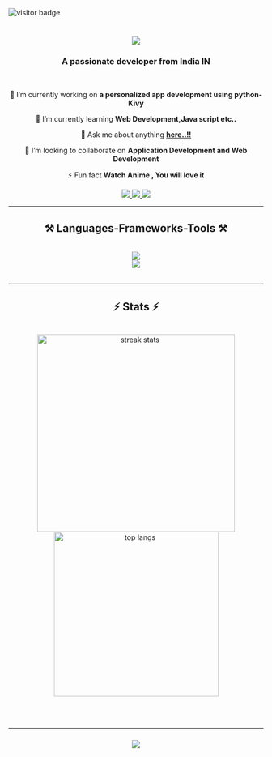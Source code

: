 ![visitor badge](https://visitor-badge.laobi.icu/badge?page_id=chinmaywali.visitor-badge&left_color=red&right_color=green&left_text=Hello%20Visitors)

<h1 align="center">
    <img src="https://readme-typing-svg.herokuapp.com/?font=Righteous&size=35&center=true&vCenter=true&width=500&height=70&duration=4000&lines=Hey+There..!!!+👋;+I'm+ChinmayWali..!;" />
</h1>

<h3 align="center">A passionate  developer from India IN</h3>

<br/>

<div align="center">
 
 🔭 I’m currently working on **a personalized app development using python-Kivy**
 
 🌱 I’m currently learning **Web Development,Java script etc..**

 💬 Ask me about anything **[here..!!](https://www.linkedin.com/in/chinmay-wali-625b41242/)**
 
 👯 I’m looking to collaborate on **Application Development and Web Development**

 ⚡ Fun fact **Watch Anime , You will love it**
 
 </div>
 
<div align="center"> 
  <a href="mailto:chinmaywali019@gmail.com">
    <img src="https://img.shields.io/badge/Gmail-333333?style=for-the-badge&logo=gmail&logoColor=red" />
  </a>
  <a href="https://www.linkedin.com/in/chinmay-wali-625b41242/" target="_blank">
    <img src="https://img.shields.io/badge/LinkedIn-0077B5?style=for-the-badge&logo=linkedin&logoColor=white" target="_blank" />
  </a>
  <a href="https://instagram.com/chinmay_wali2.0" target="_blank">
     <img src="https://img.shields.io/badge/Instagram-FF5722?style=for-the-badge&logo=instagram&logoColor=white" target="_blank" /> <!-- sqlite, safari, google-chrome are other good icon options -->
  </a>
</div>

 <hr/>
 
<h2 align="center">⚒️ Languages-Frameworks-Tools ⚒️</h2>
<br/>
<div align="center">
    <img src="https://skillicons.dev/icons?i=python,mongodb,c,aws,linux,azure" /><br>
    <img src="https://skillicons.dev/icons?i=mysql,photoshop,html,css" />
</div>

<br/>

 <hr/>

<h2 align="center">⚡ Stats ⚡</h2>
<br>
<div align=center>
  <img width=390 src="https://streak-stats.demolab.com/?user=chinmaywali&count_private=true&theme=react&border_radius=10" alt="streak stats"/>
  
  <br/>
  <img width=325 align="center" src="https://github-readme-stats-salesp07.vercel.app/api/top-langs/?username=chinmaywali&hide=HTML&langs_count=8&layout=compact&theme=react&border_radius=10&size_weight=0.5&count_weight=0.5&exclude_repo=github-readme-stats" alt="top langs" />
</div>

<br/><br/>
<hr/>

<h3 align="center">
    <img src="https://readme-typing-svg.herokuapp.com/?font=Righteous&size=25&center=true&vCenter=true&width=500&height=70&duration=4000&lines=Thanks+for+visiting!+✌️;+Shoot+me+a+message+on+Linkedin!;I'm+always+down+to+collab+:)">
</h3>

<br/>

